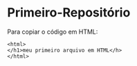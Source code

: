 # Primeiro-Repositório

Para copiar o código em HTML:
```
<html>
</h1>meu primeiro arquivo em HTML</h>
</html>
```
